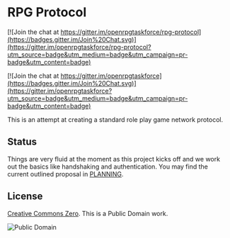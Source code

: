 # RPG Protocol 

[![Join the chat at https://gitter.im/openrpgtaskforce/rpg-protocol](https://badges.gitter.im/Join%20Chat.svg)](https://gitter.im/openrpgtaskforce/rpg-protocol?utm_source=badge&utm_medium=badge&utm_campaign=pr-badge&utm_content=badge)

[![Join the chat at https://gitter.im/openrpgtaskforce](https://badges.gitter.im/Join%20Chat.svg)](https://gitter.im/openrpgtaskforce?utm_source=badge&utm_medium=badge&utm_campaign=pr-badge&utm_content=badge)

This is an attempt at creating a standard role play game network protocol. 

## Status

Things are very fluid at the moment as this project kicks off and we work out the basics like handshaking and authentication. You may find the current outlined proposal in [PLANNING](https://github.com/openrpgtaskforce/rpg-protocol/blob/master/PLANNING.md).

## License

[Creative Commons Zero](https://creativecommons.org/publicdomain/zero/1.0/). This is a Public Domain work. 

![Public Domain](https://licensebuttons.net/p/mark/1.0/88x31.png)
